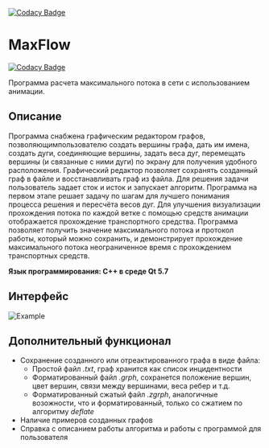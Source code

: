 [![Codacy Badge](https://api.codacy.com/project/badge/Grade/d7b2719bfe414e1fa8c42b882b57fd7c)](https://www.codacy.com/manual/kovinevmv/MaxFlow?utm_source=github.com&amp;utm_medium=referral&amp;utm_content=kovinevmv/MaxFlow&amp;utm_campaign=Badge_Grade)
# MaxFlow

[![Codacy Badge](https://api.codacy.com/project/badge/Grade/e76c633847554ee484a50f21a00db98d)](https://app.codacy.com/manual/kovinevmv/MaxFlow?utm_source=github.com&utm_medium=referral&utm_content=kovinevmv/MaxFlow&utm_campaign=Badge_Grade_Settings)

Программа расчета максимального потока в сети с использованием анимации.

## Описание

Программа снабжена графическим редактором графов, позволяющимпользователю создать вершины графа, дать им имена, создать дуги, соединяющие вершины, задать веса дуг, перемещать вершины (и связанные с ними дуги) по экрану для получения удобного расположения. Графический редактор позволяет сохранять созданный граф в файле и восстанавливать граф из файла. Для решения задачи пользователь задает сток и исток и запускает алгоритм. Программа на первом этапе решает задачу по шагам для лучшего понимания процесса решения и пересчёта весов дуг. Для улучшения визуализации прохождения потока по каждой ветке с помощью средств анимации отображается прохождение транспортного средства. Программа позволяет получить значение максимального потока и протокол работы, который можно сохранить, и демонстрирует прохождение максимального потока неограниченное время с прохождением транспортных средств.

**Язык программирования: С++ в среде Qt 5.7**

## Интерфейс

![Example](https://github.com/kovinevmv/MaxFlow/blob/master/docs/example.png?raw=true)

## Дополнительный функционал

* Сохранение созданного или отреактированного графа в виде файла:
	* Простой файл *.txt*, граф хранится как список инцидентности 
	* Форматированный файл *.grph*, сохранется положение вершин, цвет вершин, связи между вершинами, веса ребер и т.д.
	* Форматированный сжатый файл *.zgrph*, аналогичные возожности, что и форматированный, только со сжатием по алгоритму *deflate*
* Наличие примеров созданных графов 
* Справка с описанием работы алгоритма и работы с программой для пользователя






